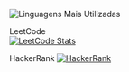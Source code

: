 ![Linguagens Mais Utilizadas](https://github-readme-stats.vercel.app/api/top-langs/?username=jocologne&layout=compact&theme=radical)
<!--![Suas Estatísticas do GitHub](https://github-readme-stats.vercel.app/api?username=jocologne&show_icons=true&theme=radical)-->

LeetCode  
[![LeetCode Stats](https://leetcode.card.workers.dev/?username=jocolognesi)](https://leetcode.com/jocolognesi/)

HackerRank
[![HackerRank](https://img.shields.io/badge/HackerRank-Profile-brightgreen?logo=hackerrank)](https://www.hackerrank.com/seu_usuario_hackerrank)

<!--
**jocologne/jocologne** is a ✨ _special_ ✨ repository because its `README.md` (this file) appears on your GitHub profile.

Here are some ideas to get you started:

- 🔭 I’m currently working on ...
- 🌱 I’m currently learning ...
- 👯 I’m looking to collaborate on ...
- 🤔 I’m looking for help with ...
- 💬 Ask me about ...
- 📫 How to reach me: ...
- 😄 Pronouns: ...
- ⚡ Fun fact: ...
-->
